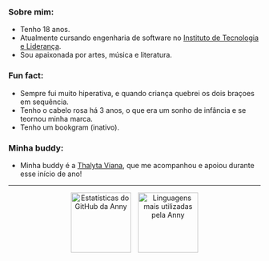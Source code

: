 
<h3>Sobre mim:</h3>
  <ul>
    <li>Tenho 18 anos.</li>
    <li>Atualmente cursando engenharia de software no <a href="https://www.inteli.edu.br">Instituto de Tecnologia e Liderança</a>.</li>
    <li>Sou apaixonada por artes, música e literatura.</li>
   </ul>

<h3>Fun fact:</h3>
  <ul>
    <li>Sempre fui muito hiperativa, e quando criança quebrei os dois braçoes em sequência.</li>
    <li>Tenho o cabelo rosa há 3 anos, o que era um sonho de infância e se teornou minha marca.</li>
    <li>Tenho um bookgram (inativo).</li>
  </ul>

<h3>Minha buddy:</h3>
 <ul>
    <li> Minha buddy é a <a href="https://github.com/thalytaviana">Thalyta Viana</a>, que me acompanhou e apoiou durante esse início de ano! </li>
 </ul>

---

 <div align="center">
    <img height="120em" style="margin-right: 10px;" src="https://github-readme-stats.vercel.app/api?username=annyjhulia&hide=stars,prs&show_icons=true&theme=jolly" alt="Estatísticas do GitHub da Anny"/> </a>
  <a href="https://github.com/annyjhulia" target="_blank">
    <img height="120em" src="https://github-readme-stats.vercel.app/api/top-langs/?username=annyjhulia&theme=jolly&layout=compact" alt="Linguagens mais utilizadas pela Anny"/>
  </a>
</div>
